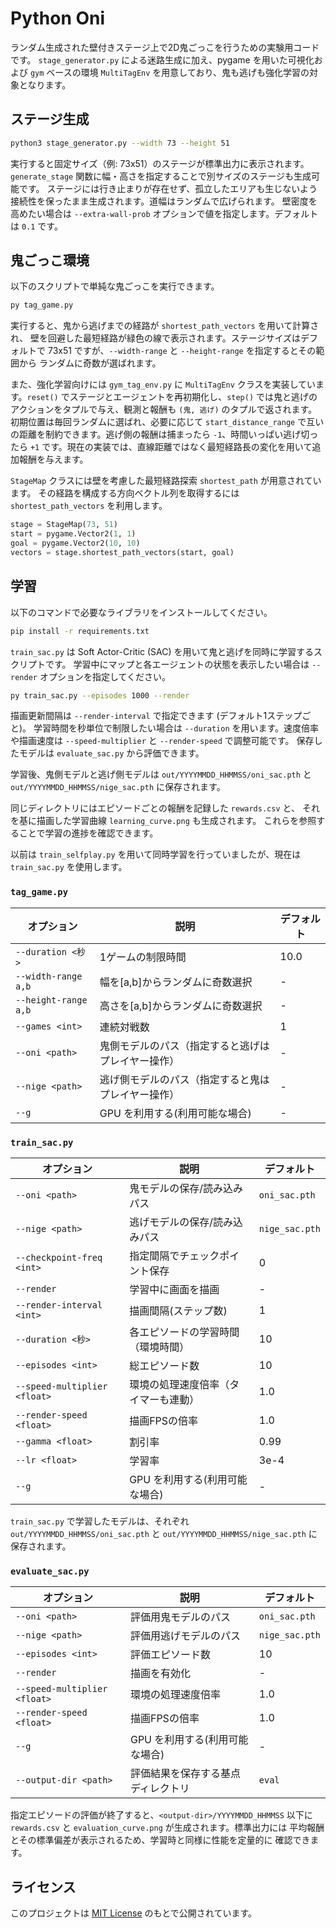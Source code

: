# Python Oni

ランダム生成された壁付きステージ上で2D鬼ごっこを行うための実験用コードです。
`stage_generator.py` による迷路生成に加え、pygame を用いた可視化および `gym`
ベースの環境 `MultiTagEnv` を用意しており、鬼も逃げも強化学習の対象となります。

## ステージ生成

```bash
python3 stage_generator.py --width 73 --height 51
```

実行すると固定サイズ（例: 73x51）のステージが標準出力に表示されます。
`generate_stage` 関数に幅・高さを指定することで別サイズのステージも生成可能です。
ステージには行き止まりが存在せず、孤立したエリアも生じないよう接続性を保ったまま生成されます。道幅はランダムで広げられます。
壁密度を高めたい場合は `--extra-wall-prob` オプションで値を指定します。デフォルトは
`0.1` です。

## 鬼ごっこ環境

以下のスクリプトで単純な鬼ごっこを実行できます。

```bash
py tag_game.py
```
実行すると、鬼から逃げまでの経路が `shortest_path_vectors` を用いて計算され、
壁を回避した最短経路が緑色の線で表示されます。ステージサイズはデフォルトで
73x51 ですが、`--width-range` と `--height-range` を指定するとその範囲から
ランダムに奇数が選ばれます。

また、強化学習向けには `gym_tag_env.py` に `MultiTagEnv` クラスを実装しています。`reset()` でステージとエージェントを再初期化し、`step()` では鬼と逃げのアクションをタプルで与え、観測と報酬も `(鬼, 逃げ)` のタプルで返されます。初期位置は毎回ランダムに選ばれ、必要に応じて `start_distance_range` で互いの距離を制約できます。逃げ側の報酬は捕まったら `-1`、時間いっぱい逃げ切ったら `+1` です。現在の実装では、直線距離ではなく最短経路長の変化を用いて追加報酬を与えます。

`StageMap` クラスには壁を考慮した最短経路探索 `shortest_path` が用意されています。
その経路を構成する方向ベクトル列を取得するには `shortest_path_vectors` を利用します。

```python
stage = StageMap(73, 51)
start = pygame.Vector2(1, 1)
goal = pygame.Vector2(10, 10)
vectors = stage.shortest_path_vectors(start, goal)
```

## 学習

以下のコマンドで必要なライブラリをインストールしてください。

```bash
pip install -r requirements.txt
```

`train_sac.py` は Soft Actor-Critic (SAC) を用いて鬼と逃げを同時に学習するスクリプトです。
学習中にマップと各エージェントの状態を表示したい場合は `--render` オプションを指定してください。

```bash
py train_sac.py --episodes 1000 --render
```

描画更新間隔は `--render-interval` で指定できます (デフォルト1ステップごと)。
学習時間を秒単位で制限したい場合は `--duration` を用います。速度倍率や描画速度は `--speed-multiplier` と `--render-speed` で調整可能です。
保存したモデルは `evaluate_sac.py` から評価できます。

学習後、鬼側モデルと逃げ側モデルは `out/YYYYMMDD_HHMMSS/oni_sac.pth` と
`out/YYYYMMDD_HHMMSS/nige_sac.pth` に保存されます。

同じディレクトリにはエピソードごとの報酬を記録した `rewards.csv` と、
それを基に描画した学習曲線 `learning_curve.png` も生成されます。
これらを参照することで学習の進捗を確認できます。


以前は `train_selfplay.py` を用いて同時学習を行っていましたが、現在は `train_sac.py` を使用します。

### `tag_game.py`

| オプション | 説明 | デフォルト |
|------------|------|-----------|
| `--duration <秒>` | 1ゲームの制限時間 | 10.0 |
| `--width-range a,b` | 幅を[a,b]からランダムに奇数選択 | - |
| `--height-range a,b` | 高さを[a,b]からランダムに奇数選択 | - |
| `--games <int>` | 連続対戦数 | 1 |
| `--oni <path>` | 鬼側モデルのパス（指定すると逃げはプレイヤー操作） | - |
| `--nige <path>` | 逃げ側モデルのパス（指定すると鬼はプレイヤー操作） | - |
| `--g` | GPU を利用する(利用可能な場合) | - |

### `train_sac.py`

| オプション | 説明 | デフォルト |
|------------|------|-----------|
| `--oni <path>` | 鬼モデルの保存/読み込みパス | `oni_sac.pth` |
| `--nige <path>` | 逃げモデルの保存/読み込みパス | `nige_sac.pth` |
| `--checkpoint-freq <int>` | 指定間隔でチェックポイント保存 | 0 |
| `--render` | 学習中に画面を描画 | - |
| `--render-interval <int>` | 描画間隔(ステップ数) | 1 |
| `--duration <秒>` | 各エピソードの学習時間（環境時間） | 10 |
| `--episodes <int>` | 総エピソード数 | 10 |
| `--speed-multiplier <float>` | 環境の処理速度倍率（タイマーも連動） | 1.0 |
| `--render-speed <float>` | 描画FPSの倍率 | 1.0 |
| `--gamma <float>` | 割引率 | 0.99 |
| `--lr <float>` | 学習率 | 3e-4 |
| `--g` | GPU を利用する(利用可能な場合) | - |

`train_sac.py` で学習したモデルは、それぞれ `out/YYYYMMDD_HHMMSS/oni_sac.pth` と
`out/YYYYMMDD_HHMMSS/nige_sac.pth` に保存されます。

### `evaluate_sac.py`

| オプション | 説明 | デフォルト |
|------------|------|-----------|
| `--oni <path>` | 評価用鬼モデルのパス | `oni_sac.pth` |
| `--nige <path>` | 評価用逃げモデルのパス | `nige_sac.pth` |
| `--episodes <int>` | 評価エピソード数 | 10 |
| `--render` | 描画を有効化 | - |
| `--speed-multiplier <float>` | 環境の処理速度倍率 | 1.0 |
| `--render-speed <float>` | 描画FPSの倍率 | 1.0 |
| `--g` | GPU を利用する(利用可能な場合) | - |
| `--output-dir <path>` | 評価結果を保存する基点ディレクトリ | `eval` |

指定エピソードの評価が終了すると、`<output-dir>/YYYYMMDD_HHMMSS` 以下に
`rewards.csv` と `evaluation_curve.png` が生成されます。標準出力には
平均報酬とその標準偏差が表示されるため、学習時と同様に性能を定量的に
確認できます。

## ライセンス

このプロジェクトは [MIT License](LICENSE) のもとで公開されています。

